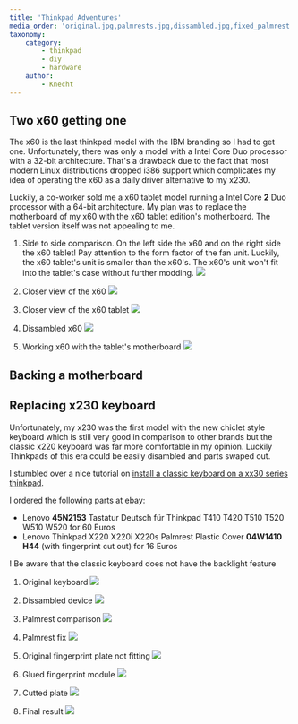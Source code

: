 ```yaml
---
title: 'Thinkpad Adventures'
media_order: 'original.jpg,palmrests.jpg,dissambled.jpg,fixed_palmrest.jpg,fingerprint-plate.jpg,glued.jpg,cutted.jpg,final.jpg,sidetoside.jpg,tablet.jpg,x60.jpg,dissambled-x60.jpg,workingx60.jpg'
taxonomy:
    category:
        - thinkpad
        - diy
        - hardware
    author:
        - Knecht
---
```


## Two x60 getting one

The x60 is the last thinkpad model with the IBM branding so I had to get one. Unfortunately, there was only a model with a Intel Core Duo processor with a 32-bit architecture. That's a drawback due to the fact that most modern Linux distributions dropped i386 support which complicates my idea of operating the x60 as a daily driver alternative to my x230.

Luckily, a co-worker sold me a x60 tablet model running a Intel Core **2** Duo processor with a 64-bit architecture. My plan was to replace the motherboard of my x60 with the x60 tablet edition's motherboard. The tablet version itself was not appealing to me.

1. Side to side comparison. On the left side the x60 and on the right side the x60 tablet! Pay attention to the form factor of the fan unit. Luckily, the x60 tablet's unit is smaller than the x60's. The x60's unit won't fit into the tablet's case without further modding.
![](sidetoside.jpg?thumbnail=media&link&display=thumbnail&cropResize=300,300)

1. Closer view of the x60
![](x60.jpg?link&display=thumbnail&cropResize=300,300)

1. Closer view of the x60 tablet
![](tablet.jpg?link&display=thumbnail&cropResize=300,300)

1. Dissambled x60
![](dissambled-x60.jpg?link&display=thumbnail&cropResize=300,300)

1. Working x60 with the tablet's motherboard
![](workingx60.jpg?link&display=thumbnail&cropResize=300,300)


## Backing a motherboard

## Replacing x230 keyboard

Unfortunately, my x230 was the first model with the new chiclet style keyboard which is still very good in comparison to other brands but the classic x220 keyboard was far more comfortable in my opinion. Luckily Thinkpads of this era could be easily disambled and parts swaped out.

I stumbled over a nice tutorial on [install a classic keyboard on a xx30 series thinkpad](http://www.thinkwiki.org/wiki/Install_Classic_Keyboard_on_xx30_Series_ThinkPads).

I ordered the following parts at ebay:
-  Lenovo **45N2153** Tastatur Deutsch für Thinkpad T410 T420 T510 T520 W510 W520 for 60 Euros
-  Lenovo Thinkpad X220 X220i X220s Palmrest Plastic Cover **04W1410 H44** (with fingerprint cut out) for 16 Euros

! Be aware that the classic keyboard does not have the backlight feature

1. Original keyboard
![](original.jpg?link&display=thumbnail&cropResize=300,300)

1. Dissambled device
![](dissambled.jpg?link&display=thumbnail&cropResize=300,300)

1. Palmrest comparison 
![](palmrests.jpg?link&display=thumbnail&cropResize=300,300)

1. Palmrest fix
![](fixed_palmrest.jpg?link&display=thumbnail&cropResize=300,300)

1. Original fingerprint plate not fitting
![](fingerprint-plate.jpg?link&display=thumbnail&cropResize=300,300)

1. Glued fingerprint module
![](glued.jpg?link&display=thumbnail&cropResize=300,300)

1. Cutted plate
![](cutted.jpg?link&display=thumbnail&cropResize=300,300)

1. Final result
![](final.jpg?link&display=thumbnail&cropResize=300,300)